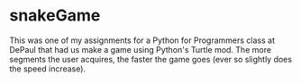 # snakeGame
This was one of my assignments for a Python for Programmers class at DePaul that had us make a game using Python's Turtle mod. The more segments the user acquires, the faster the game goes (ever so slightly does the speed increase).
